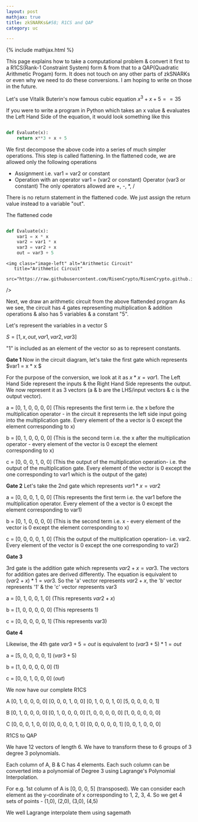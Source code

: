 ```yaml
---
layout: post
mathjax: true
title: zkSNARKs&#58; R1CS and QAP
category: uc

---
```


{% include mathjax.html %}

This page explains how to take a computational problem & convert it first to a R1CS(Rank-1 Constraint System) form & from that to a QAP(Quadratic Arithmetic Progam) form. It does not touch on any other parts of zkSNARKs or even why we need to do these conversions. I am hoping to write on those in the future.  

Let's use Vitalik Buterin's now famous cubic equation $x^3 + x + 5 == 35$

If you were to write a program in Python which takes an x value & evaluates the Left Hand Side of the equation, it would look something like this

~~~python

def Evaluate(x):
    return x**3 + x + 5

~~~

We first decompose the above code into a series of much simpler operations. This step is called flattening.
In the flattened code, we are allowed only the following operations 

- Assignment i.e. var1 = var2 or constant
- Operation with an operator var1 = (var2 or constant) Operator (var3 or constant) 
The only operators allowed are +, -, \*, / 

There is no return statement in the flattened code. We just assign the return value instead to a variable "out".

The flattened code 

~~~python

def Evaluate(x):
    var1 = x * x 
    var2 = var1 * x 
    var3 = var2 + x
    out = var3 + 5
~~~
    

<div>

    <img class="image-left" alt="Arithmetic Circuit"
       title="Arithmetic Circuit"
       src="https://raw.githubusercontent.com/RisenCrypto/RisenCrypto.github.io/master/images/Circuit.png"
  /> 
  
  <p class = "text-justify">
Next, we draw an arithmetic circuit from the above flattended program
As we see, the circuit has 4 gates representing multiplication & addition operations & also has 5 variables & a constant "5". 

Let's represent the variables in a vector S

$S = [1, x, out, var1, var2, var3]$

"1" is included as an element of the vector so as to represent constants.

  </p>
</div>


**Gate 1**
Now in the circuit diagram, let's take the first gate which represents $var1 = x * x $

For the purpose of the conversion, we look at it as $x * x = var1$. The Left Hand Side represent the inputs & the Right Hand Side represents the output.
We now represent it as 3 vectors (a & b are the LHS/input vectors & c is the output vector).

a = [0, 1, 0, 0, 0, 0] (This represents the first term i.e. the x before the multiplication operator - in the circuit it represents the left side input going into the multiplication gate. Every element of the a vector is 0 except the element corresponding to x)

b = [0, 1, 0, 0, 0, 0] (This is the second term i.e. the x after the multiplication operator - every element of the vector is 0 except the element corresponding to x)

c = [0, 0, 0, 1, 0, 0] (This the output of the multiplication operation- i.e. the output of the multiplication gate. Every element of the vector is 0 except the one corresponding to var1 which is the output of the gate)  

**Gate 2**
Let's take the 2nd gate which represents $var1 * x  = var2$

a = [0, 0, 0, 1, 0, 0] (This represents the first term i.e. the var1 before the multiplication operator. Every element of the a vector is 0 except the element corresponding to var1)

b = [0, 1, 0, 0, 0, 0] (This is the second term i.e. x - every element of the vector is 0 except the element corresponding to x)

c = [0, 0, 0, 0, 1, 0] (This the output of the multiplication operation- i.e. var2. Every element of the vector is 0 except the one corresponding to var2)

**Gate 3**

3rd gate is the addition gate which represents $var2 + x = var3$. The vectors for addition gates are derived differently. The equation is equivalent to $(var2 + x) * 1 = var3$. So the 'a' vector represents $var2 + x$, the 'b' vector represents '1' & the 'c' vector represents var3

a = [0, 1, 0, 0, 1, 0] (This represents $var2 + x$)

b = [1, 0, 0, 0, 0, 0] (This represents 1)

c = [0, 0, 0, 0, 0, 1] (This represents var3)

**Gate 4**

Likewise, the 4th gate $var3 + 5 = out$ is equivalent to $(var3 + 5) * 1 = out$ 

a = [5, 0, 0, 0, 0, 1] ($var3 + 5$)

b = [1, 0, 0, 0, 0, 0] ($1$)

c = [0, 0, 1, 0, 0, 0] ($out$)

We now have our complete R1CS

A
[0, 1, 0, 0, 0, 0]
[0, 0, 0, 1, 0, 0]
[0, 1, 0, 0, 1, 0]
[5, 0, 0, 0, 0, 1]

B
[0, 1, 0, 0, 0, 0]
[0, 1, 0, 0, 0, 0]
[1, 0, 0, 0, 0, 0]
[1, 0, 0, 0, 0, 0]

C
[0, 0, 0, 1, 0, 0]
[0, 0, 0, 0, 1, 0]
[0, 0, 0, 0, 0, 1]
[0, 0, 1, 0, 0, 0]

R1CS to QAP

We have 12 vectors of length 6. We have to transform these to 6 groups of 3 degree 3 polynomials. 

Each column of A, B & C has 4 elements. Each such column can be converted into a polynomial of Degree 3 using Lagrange's Polynomial Interpolation.

For e.g. 1st column of A is [0, 0, 0, 5] (transposed). We can consider each element as the y-coordinate of x corresponding to 1, 2, 3, 4. So we get 4 sets of points - (1,0), (2,0), (3,0), (4,5)

We well Lagrange interpolate them using sagemath


